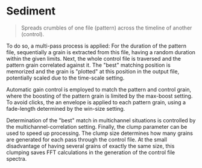 # Sediment

<BLOCKQUOTE>Spreads crumbles of one file (pattern) across the timeline of another (control).</BLOCKQUOTE>

To do so, a multi-pass process is applied: For the duration of the pattern file, sequentially a grain is extracted from this file, having a random duration within the given limits. Next, the whole control file is traversed and the pattern grain correlated against it. The "best" matching position is memorized and the grain is "plotted" at this position in the output file, potentially scaled due to the time-scale setting.

Automatic gain control is employed to match the pattern and control grain, where the boosting of the pattern grain is limited by the max-boost setting. To avoid clicks, the an envelope is applied to each pattern grain, using a fade-length determined by the win-size setting.

Determination of the "best" match in multichannel situations is controlled by the multichannel-correlation setting. Finally, the clump parameter can be used to speed up processing. The clump size determines how many grains are generated for each pass through the control file. At the small disadvantage of having several grains of exactly the same size, this clumping saves FFT calculations in the generation of the control file spectra.
